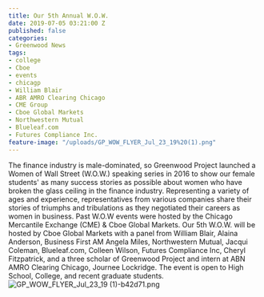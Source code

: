 ```yaml
---
title: Our 5th Annual W.O.W.
date: 2019-07-05 03:21:00 Z
published: false
categories:
- Greenwood News
tags:
- college
- Cboe
- events
- chicagp
- William Blair
- ABR AMRO Clearing Chicago
- CME Group
- Cboe Global Markets
- Northwestern Mutual
- Blueleaf.com
- Futures Compliance Inc.
feature-image: "/uploads/GP_WOW_FLYER_Jul_23_19%20(1).png"
---
```


The finance industry is male-dominated, so Greenwood Project launched a Women of Wall Street (W.O.W.) speaking series in 2016 to show our female students' as many success stories as possible about women who have broken the glass ceiling in the finance industry. Representing a variety of ages and experience, representatives from various companies share their stories of triumphs and tribulations as they negotiated their careers as women in business. Past W.O.W events were hosted by the Chicago Mercantile Exchange (CME) & Cboe Global Markets. Our 5th W.O.W. will be hosted by Cboe Global Markets with a panel from William Blair, Alaina Anderson, Business First AM Angela Miles, Northwestern Mutual, Jacqui Coleman, Blueleaf.com, Colleen Wilson, Futures Compliance Inc, Cheryl Fitzpatrick, and a three scholar of Greenwood Project and intern at ABN AMRO Clearing Chicago, Journee Lockridge. The event is open to High School, College, and recent graduate students.
![GP_WOW_FLYER_Jul_23_19 (1)-b42d71.png](/uploads/GP_WOW_FLYER_Jul_23_19%20(1)-b42d71.png)